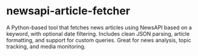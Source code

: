 # newsapi-article-fetcher
A Python-based tool that fetches news articles using NewsAPI based on a keyword, with optional date filtering. Includes clean JSON parsing, article formatting, and support for custom queries. Great for news analysis, topic tracking, and media monitoring.
